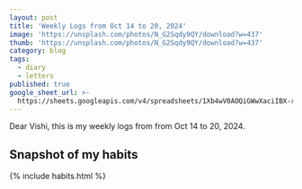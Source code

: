 ```yaml
---
layout: post
title: 'Weekly Logs from Oct 14 to 20, 2024'
image: 'https://unsplash.com/photos/N_G2Sqdy9QY/download?w=437'
thumb: 'https://unsplash.com/photos/N_G2Sqdy9QY/download?w=437'
category: blog
tags:
  - diary
  - letters
published: true
google_sheet_url: >-
  https://sheets.googleapis.com/v4/spreadsheets/1Xb4wV0AOQiGWwXaciIBX-rkFebzg8DlAcRcClshyAnA/values/Habits!A279:T291?alt=json&key=AIzaSyCgYRKf_apK3TUSYGO9WhQ5dN-ukY4H0gw
---
```


Dear Vishi, this is my weekly logs from from Oct 14 to 20, 2024.<!-- truncate_here -->

## Snapshot of my habits

{% include habits.html %}
